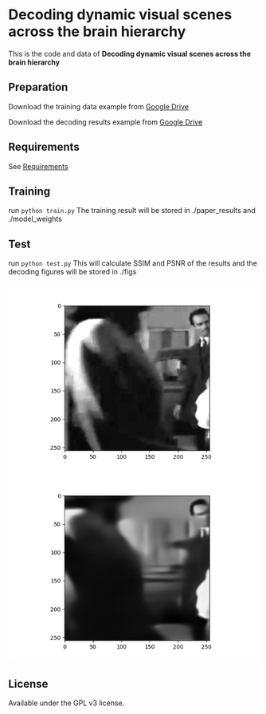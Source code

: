 # Decoding dynamic visual scenes across the brain hierarchy
This is the code and data of **Decoding dynamic visual scenes across the brain hierarchy**

## Preparation
Download the training data example from [Google Drive](https://drive.google.com/drive/folders/1SAaq6XAOt6bayl_9PdR7vdASDFMliyYN?usp=drive_link)

Download the decoding results example from [Google Drive](https://drive.google.com/drive/folders/1s0Vel6n6PJmwbdu53JFcM1JWO6zOxWce?usp=drive_link)

## Requirements
See [Requirements](requirements.txt)

## Training 
run
`python train.py`
The training result will be stored in ./paper_results and ./model_weights

## Test
run
`python test.py`
This will calculate SSIM and PSNR of the results and the decoding figures will be stored in ./figs


![origin Figure](./figs/origin_VISp_0.jpg)
![Decoding Figure](./figs/result_VISp_0.jpg)

## License
Available under the GPL v3 license. 
